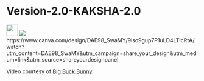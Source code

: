 # Version-2.0-KAKSHA-2.0
<img src="https://media.giphy.com/media/WUlplcMpOCEmTGBtBW/giphy.gif" width="30">
<img src="https://www.canva.com/design/DAE98_SwaMY/9iso9gup7P1uLD4LTIcRtA/watchutm_content=DAE98_SwaMY&utm_campaign=share_your_design&utm_medium=link&utm_source=shareyourdesignpanel">
https://www.canva.com/design/DAE98_SwaMY/9iso9gup7P1uLD4LTIcRtA/watch?utm_content=DAE98_SwaMY&utm_campaign=share_your_design&utm_medium=link&utm_source=shareyourdesignpanel
<p>
Video courtesy of 
<a href="https://www.bigbuckbunny.org/" target="_blank">Big Buck Bunny</a>.
</p>
